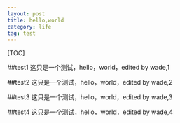 ```yaml
---
layout: post
title: hello,world
category: life
tag: test
---
```

[TOC] 

##test1
这只是一个测试，hello，world，edited by wade,1 

##test2
这只是一个测试，hello，world，edited by wade,2 

##test3
这只是一个测试，hello，world，edited by wade,3 

##test4
<a name="test4"/>
这只是一个测试，hello，world，edited by wade,4 

